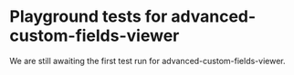 # Playground tests for advanced-custom-fields-viewer
We are still awaiting the first test run for advanced-custom-fields-viewer.

